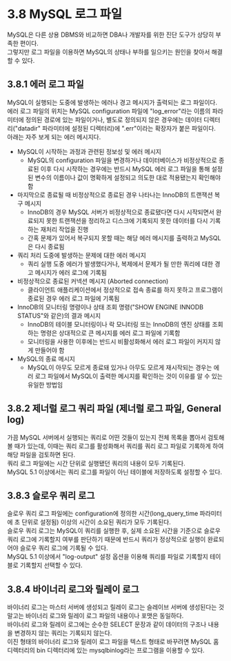 # 3.8 MySQL 로그 파일

MySQL은 다른 상용 DBMS와 비교하면 DBA나 개발자를 위한 진단 도구가 상당히 부족한 편이다.  
그렇지만 로그 파일을 이용하면 MySQL의 상태나 부하를 일으키는 원인을 찾아서 해결할 수 있다.

## 3.8.1 에러 로그 파일

MySQL이 실행되는 도중에 발생하는 에러나 경고 메시지가 출력되는 로그 파일이다.  
에러 로그 파일의 위치는 MySQL configuration 파일에 "log_error"라는 이름의 파라미터에 정의된 경로에 있는 파일이거나, 별도로 정의되지 않은 경우에는 데이터 디렉터리("datadir" 파라미터에 설정된 디렉터리)에 ".err"이라는 확장자가 붙은 파일이다.  
아래는 자주 보게 되는 에러 메시지다.

- MySQL이 시작하는 과정과 관련된 정보성 및 에러 메시지
  - MySQL의 configuration 파일을 변경하거나 데이터베이스가 비정상적으로 종료된 이후 다시 시작하는 경우에는 반드시 MySQL 에러 로그 파일을 통해 설정된 변수의 이름이나 값이 명확하게 설정되고 의도한 대로 적용됐는지 확인해야 함
- 마지막으로 종료될 때 비정상적으로 종료된 경우 나타나는 InnoDB의 트랜잭션 복구 메시지
  - InnoDB의 경우 MySQL 서버가 비정상적으로 종료됐다면 다시 시작되면서 완료되지 못한 트랜잭션을 정리하고 디스크에 기록되지 못한 데이터를 다시 기록하는 재처리 작업을 진행
  - 간혹 문제가 있어서 복구되지 못할 때는 해당 에러 메시지를 출력하고 MySQL은 다시 종료됨
- 쿼리 처리 도중에 발생하는 문제에 대한 에러 메시지
  - 쿼리 실행 도중 에러가 발생했다거나, 복제에서 문제가 될 만한 쿼리에 대한 경고 메시지가 에러 로그에 기록됨
- 비정상적으로 종료된 커넥션 메시지 (Aborted connection)
  - 클라이언트 애플리케이션에서 정상적으로 접속 종료를 하지 못하고 프로그램이 종료된 경우 에러 로그 파일에 기록됨
- InnoDB의 모니터링 명령이나 상태 조회 명령("SHOW ENGINE INNODB STATUS"와 같은)의 결과 메시지
  - InnoDB의 테이블 모니터링이나 락 모니터링 또는 InnoDB의 엔진 상태를 조회하는 명령은 상대적으로 큰 메시지를 에러 로그 파일에 기록함
  - 모니터링을 사용한 이후에는 반드시 비활성화해서 에러 로그 파일이 커지지 않게 만들어야 함
- MySQL의 종료 메시지
  - MySQL이 아무도 모르게 종료돼 있거나 아무도 모르게 재시작되는 경우는 에러 로그 파일에서 MySQL이 출력한 메시지를 확인하는 것이 이유를 알 수 있는 유일한 방법임

## 3.8.2 제너럴 로그 쿼리 파일 (제너럴 로그 파일, General log)

가끔 MySQL 서버에서 실행되는 쿼리로 어떤 것들이 있는지 전체 목록을 뽑아서 검토해 볼 때가 있는데, 이때는 쿼리 로그를 활성화해서 쿼리를 쿼리 로그 파일로 기록하게 하여 해당 파일을 검토하면 된다.  
쿼리 로그 파일에는 시간 단위로 실행됐던 쿼리의 내용이 모두 기록된다.  
MySQL 5.1 이상에서는 쿼리 로그를 파일이 아닌 테이블에 저장하도록 설정할 수 있다.

## 3.8.3 슬로우 쿼리 로그

슬로우 쿼리 로그 파일에는 configuration에 정의한 시간(long_query_time 파라미터에 초 단위로 설정됨) 이상의 시간이 소요된 쿼리가 모두 기록된다.  
슬로우 쿼리 로그는 MySQL이 쿼리를 실행한 후, 실제 소요된 시간을 기준으로 슬로우 쿼리 로그에 기록할지 여부를 판단하기 때문에 반드시 쿼리가 정상적으로 실행이 완료되어야 슬로우 쿼리 로그에 기록될 수 있다.  
MySQL 5.1 이상에서 "log-output" 설정 옵션을 이용해 쿼리를 파일로 기록할지 테이블로 기록할지 선택할 수 있다.

## 3.8.4 바이너리 로그와 릴레이 로그

바이너리 로그는 마스터 서버에 생성되고 릴레이 로그는 슬레이브 서버에 생성된다는 것 말고는 바이너리 로그와 릴레이 로그 파일의 내용이나 포맷은 동일하다.  
바이너리 로그와 릴레이 로그에는 순수한 SELECT 문장과 같이 데이터의 구조나 내용을 변경하지 않는 쿼리는 기록되지 않는다.  
이진 형태의 바이너리 로그와 릴레이 로그 파일을 텍스트 형태로 바꾸려면 MySQL 홈 디렉터리의 bin 디렉터리에 있는 mysqlbinlog라는 프로그램을 이용할 수 있다.
